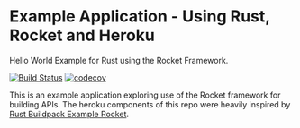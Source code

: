 # Example Application - Using Rust, Rocket and Heroku
Hello World Example for Rust using the Rocket Framework.

[![Build Status](https://travis-ci.org/alayers2/rust-rocket-hello-world.svg?branch=master)](https://travis-ci.org/alayers2/rust-rocket-hello-world)
[![codecov](https://codecov.io/gh/alayers2/rust-rocket-hello-world/branch/master/graph/badge.svg)](https://codecov.io/gh/alayers2/rust-rocket-hello-world)

This is an example application exploring use of the Rocket framework for building APIs. The heroku components of this repo were heavily inspired by [Rust Buildpack Example Rocket](https://github.com/emk/rust-buildpack-example-rocket).
